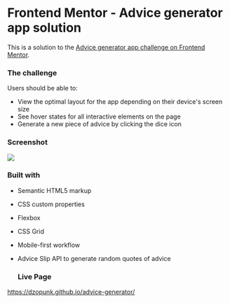 # Frontend Mentor - Advice generator app solution

This is a solution to the [Advice generator app challenge on Frontend Mentor](https://www.frontendmentor.io/challenges/advice-generator-app-QdUG-13db).

### The challenge

Users should be able to:

- View the optimal layout for the app depending on their device's screen size
- See hover states for all interactive elements on the page
- Generate a new piece of advice by clicking the dice icon

### Screenshot

![](./design/active-states.jpg.jpg)

### Built with

- Semantic HTML5 markup
- CSS custom properties
- Flexbox
- CSS Grid
- Mobile-first workflow
- Advice Slip API to generate random quotes of advice

  ### Live Page
https://dzopunk.github.io/advice-generator/
